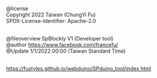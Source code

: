 @license<br>
Copyright 2022 Taiwan (ChungYi Fu)<br>
SPDX-License-Identifier: Apache-2.0<br><br>

@fileoverview SpBlockly V1 (Developer tool)<br>
@author https://www.facebook.com/francefu/<br>
@Update 1/1/2022 00:00 (Taiwan Standard Time)<br><br>

https://fustyles.github.io/webduino/SPduino_tool/index.html
